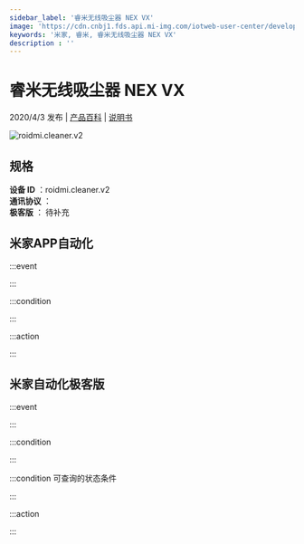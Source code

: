 ```yaml
---
sidebar_label: '睿米无线吸尘器 NEX VX'
image: 'https://cdn.cnbj1.fds.api.mi-img.com/iotweb-user-center/developer_1679070102833WI1blhcF.png?GalaxyAccessKeyId=AKVGLQWBOVIRQ3XLEW&Expires=9223372036854775807&Signature=dKaEXtHZglEEIB0yVlrWC4pNJjc='
keywords: '米家, 睿米, 睿米无线吸尘器 NEX VX'
description : ''
---
```

# 睿米无线吸尘器 NEX VX

2020/4/3 发布 | [产品百科](https://home.mi.com/webapp/content/baike/product/index.html?model=roidmi.cleaner.v2/) | [说明书](https://home.mi.com/views/introduction.html?model=roidmi.cleaner.v2&region=cn)

![roidmi.cleaner.v2](https://cdn.cnbj1.fds.api.mi-img.com/iotweb-user-center/developer_1679070102833WI1blhcF.png?GalaxyAccessKeyId=AKVGLQWBOVIRQ3XLEW&Expires=9223372036854775807&Signature=dKaEXtHZglEEIB0yVlrWC4pNJjc=)

## 规格  
> 
**设备 ID** ：roidmi.cleaner.v2  
**通讯协议** ：  
**极客版**  ： 待补充 


## 米家APP自动化  

:::event  

:::

:::condition  

:::

:::action   

:::

## 米家自动化极客版  

:::event  

:::

:::condition  

:::

:::condition 可查询的状态条件  

:::

:::action  

:::

        
